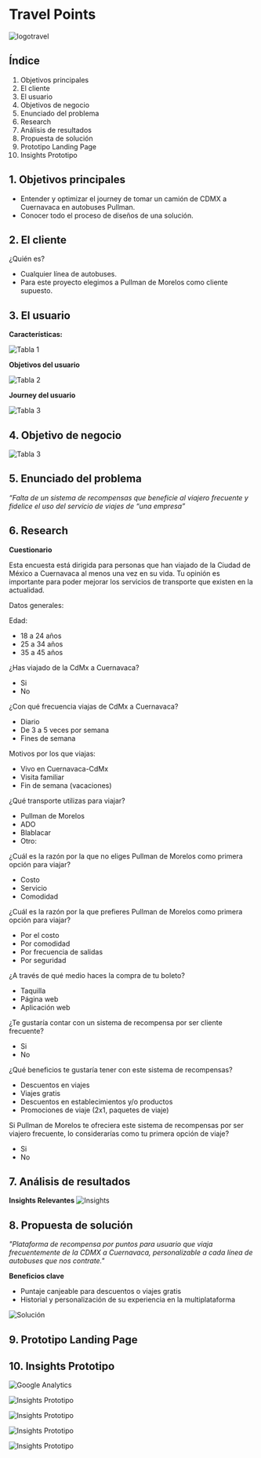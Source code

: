 # Travel Points

![logotravel](https://user-images.githubusercontent.com/32874772/38582015-105a6062-3cd4-11e8-8835-9cb91d6de082.png)


## Índice

1. Objetivos principales
2. El cliente
3. El usuario
4. Objetivos de negocio
5. Enunciado del problema
6. Research
7. Análisis de resultados
8. Propuesta de solución
9. Prototipo Landing Page
10. Insights Prototipo

## 1. Objetivos principales
- Entender y optimizar el journey de tomar un camión de CDMX a Cuernavaca en autobuses Pullman.
- Conocer todo el proceso de diseños de una solución.

## 2. El cliente
¿Quién es?
 - Cualquier línea de autobuses.
 - Para este proyecto elegimos a Pullman de Morelos como cliente supuesto.

## 3. El usuario
**Características:**

![Tabla 1](images/tabla1.png)

**Objetivos del usuario**

![Tabla 2](images/tabla2.png)

**Journey del usuario**

![Tabla 3](images/tabla3.png)

## 4. Objetivo de negocio

![Tabla 3](images/tabla4.png)

## 5. Enunciado del problema
*“Falta de un sistema de recompensas que beneficie al viajero frecuente y fidelice el uso del servicio de viajes de “una empresa”*

## 6. Research

**Cuestionario**

Esta encuesta está dirigida para personas que han viajado de la Ciudad de México a Cuernavaca al menos una vez en su vida. Tu opinión es importante para poder mejorar los servicios de transporte que existen en la actualidad.

Datos generales:

Edad:
- 18 a 24 años
- 25 a 34 años
- 35 a 45 años

¿Has viajado de la CdMx a Cuernavaca?
 - Si
 - No

¿Con qué frecuencia viajas de CdMx a Cuernavaca?
- Diario
- De 3 a 5 veces por semana
- Fines de semana

Motivos por los que viajas:
- Vivo en Cuernavaca-CdMx
- Visita familiar
- Fin de semana (vacaciones)

¿Qué transporte utilizas para viajar?
- Pullman de Morelos
- ADO
- Blablacar
- Otro:

¿Cuál es la razón por la que no eliges Pullman de Morelos como primera opción para viajar?
- Costo
- Servicio
- Comodidad

¿Cuál es la razón por la que prefieres Pullman de Morelos como primera opción para viajar?
- Por el costo
- Por comodidad
- Por frecuencia de salidas
- Por seguridad

¿A través de qué medio haces la compra de tu boleto?
- Taquilla
- Página web
- Aplicación web

¿Te gustaría contar con un sistema de recompensa por ser cliente frecuente?
- Si
- No

¿Qué beneficios te gustaría tener con este sistema de recompensas?
- Descuentos en viajes
- Viajes gratis
- Descuentos en establecimientos y/o productos
- Promociones de viaje (2x1, paquetes de viaje)

Si Pullman de Morelos te ofreciera este sistema de recompensas por ser viajero frecuente, lo considerarías como tu primera opción de viaje?
- Si
- No

## 7. Análisis de resultados
**Insights Relevantes**
![Insights](images/insights.png)

## 8. Propuesta de solución
*"Plataforma de recompensa por puntos para usuario que viaja frecuentemente de la CDMX a Cuernavaca, personalizable a cada línea de autobuses que nos contrate."*

**Beneficios clave**
- Puntaje canjeable para descuentos o viajes gratis
- Historial y personalización de su experiencia en la multiplataforma

![Solución](images/solucion.png)

## 9. Prototipo Landing Page


## 10. Insights Prototipo
![Google Analytics](images/analytics1.png)

![Insights Prototipo](images/insightsprototipo.png)

![Insights Prototipo](images/insightsprototipo1.png)

![Insights Prototipo](images/hotjar.png)

![Insights Prototipo](images/hotjar1.png)
